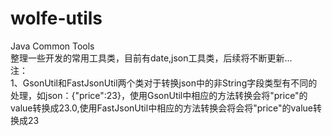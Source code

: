# wolfe-utils
Java Common Tools</br>
整理一些开发的常用工具类，目前有date,json工具类，后续将不断更新...</br>
注：</br>
1、GsonUtil和FastJsonUtil两个类对于转换json中的非String字段类型有不同的处理，如json：{"price":23}，使用GsonUtil中相应的方法转换会将"price"的value转换成23.0,使用FastJsonUtil中相应的方法转换会将会将"price"的value转换成23


